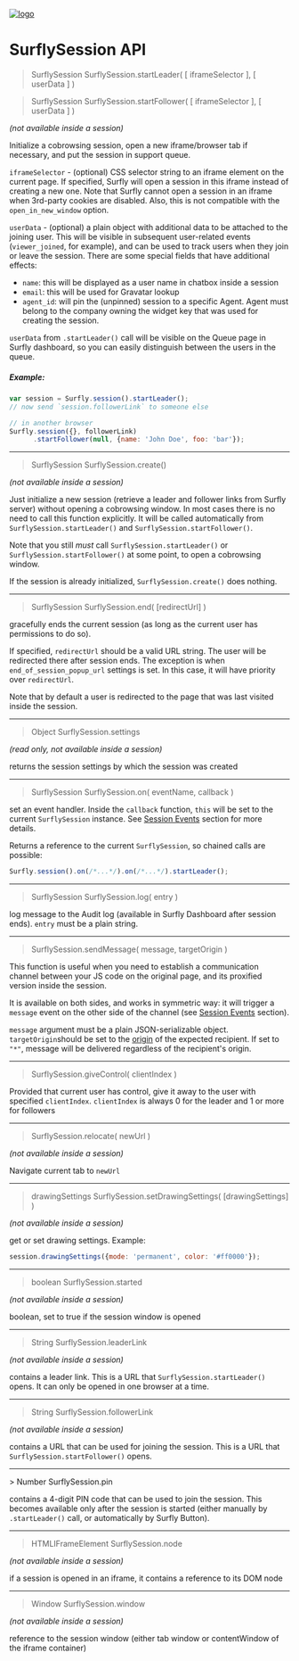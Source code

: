 [![logo](../../images/logosmall.png)](https://www.surfly.com/)
# SurflySession API


<a name="startLeader"></a>
> SurflySession SurflySession.startLeader( [ iframeSelector ], [ userData ] )

> SurflySession SurflySession.startFollower( [ iframeSelector ], [ userData ] )

_(not available inside a session)_

Initialize a cobrowsing session, open a new iframe/browser tab if necessary, and put the session in support queue.

`iframeSelector` - (optional) CSS selector string to an iframe element on the current page. If specified, Surfly will open a session in this iframe instead of creating a new one. Note that Surfly cannot open a session in an iframe when 3rd-party cookies are disabled. Also, this is not compatible with the `open_in_new_window` option.

`userData` - (optional) a plain object with additional data to be attached to the joining user. This will be visible in subsequent user-related events (`viewer_joined`, for example), and can be used to track users when they join or leave the session. There are some special fields that have additional effects:
- `name`: this will be displayed as a user name in chatbox inside a session
- `email`: this will be used for Gravatar lookup
- `agent_id`: will pin the (unpinned) session to a specific Agent. Agent must belong to the company owning the widget key that was used for creating the session.

`userData` from `.startLeader()` call will be visible on the Queue page in Surfly dashboard, so you can easily distinguish between the users in the queue.

##### Example:
```javascript
var session = Surfly.session().startLeader();
// now send `session.followerLink` to someone else

// in another browser
Surfly.session({}, followerLink)
      .startFollower(null, {name: 'John Doe', foo: 'bar'});
```

<hr />

<a name="create"></a>
> SurflySession SurflySession.create()

_(not available inside a session)_

Just initialize a new session (retrieve a leader and follower links from Surfly server) without opening a cobrowsing window. In most cases there is no need to call this function explicitly. It will be called automatically from `SurflySession.startLeader()` and `SurflySession.startFollower()`.

Note that you still _must_ call `SurflySession.startLeader()` or `SurflySession.startFollower()` at some point, to open a cobrowsing window.

If the session is already initialized, `SurflySession.create()` does nothing.

<hr />

<a name="end"></a>
> SurflySession SurflySession.end( [redirectUrl] )

gracefully ends the current session (as long as the current user has permissions to do so).

If specified, `redirectUrl` should be a valid URL string. The user will be redirected there after session ends. The exception is when `end_of_session_popup_url` settings is set. In this case, it will have priority over `redirectUrl`.

Note that by default a user is redirected to the page that was last visited inside the session.

<hr />

> Object SurflySession.settings

_(read only, not available inside a session)_

returns the session settings by which the session was created

<hr />

> SurflySession SurflySession.on( eventName, callback )

set an event handler. Inside the `callback` function, `this` will be set to the current `SurflySession` instance. See [Session Events](session_events.md) section for more details.

Returns a reference to the current `SurflySession`, so chained calls are possible:
```javascript
Surfly.session().on(/*...*/).on(/*...*/).startLeader();
```

<hr />

> SurflySession SurflySession.log( entry )

log message to the Audit log (available in Surfly Dashboard after session ends). `entry` must be a plain string.

<hr />

> SurflySession.sendMessage( message, targetOrigin )

This function is useful when you need to establish a communication channel between your JS code on the original page, and its proxified version inside the session.

It is available on both sides, and works in symmetric way: it will trigger a `message` event on the other side of the channel (see [Session Events](session_events.md) section).

`message` argument must be a plain JSON-serializable object.
`targetOrigin`should be set to the [origin](https://developer.mozilla.org/en-US/docs/Web/Security/Same-origin_policy) of the expected recipient. If set to `"*"`, message will be delivered regardless of the recipient's origin.

<hr />

> SurflySession.giveControl( clientIndex )

Provided that current user has control, give it away to the user with specified `clientIndex`. `clientIndex` is always 0 for the leader and 1 or more for followers

<hr />

> SurflySession.relocate( newUrl )

_(not available inside a session)_

Navigate current tab to `newUrl`

<hr />

> drawingSettings SurflySession.setDrawingSettings( [drawingSettings] )

_(not available inside a session)_

get or set drawing settings. Example:
```javascript
session.drawingSettings({mode: 'permanent', color: '#ff0000'});
```

<hr />

> boolean SurflySession.started

_(not available inside a session)_

boolean, set to true if the session window is opened

<hr />

> String SurflySession.leaderLink

_(not available inside a session)_

contains a leader link. This is a URL that `SurflySession.startLeader()` opens. It can only be opened in one browser at a time.

<hr />

> String SurflySession.followerLink

_(not available inside a session)_

contains a URL that can be used for joining the session. This is a URL that `SurflySession.startFollower()` opens.

<hr />
> Number SurflySession.pin

contains a 4-digit PIN code that can be used to join the session. This becomes available only after the session is started (either manually by `.startLeader()` call, or automatically by Surfly Button).

<hr />

> HTMLIFrameElement SurflySession.node

_(not available inside a session)_

if a session is opened in an iframe, it contains a reference to its DOM node

<hr />

> Window SurflySession.window

_(not available inside a session)_

reference to the session window (either tab window or contentWindow of the iframe container)
